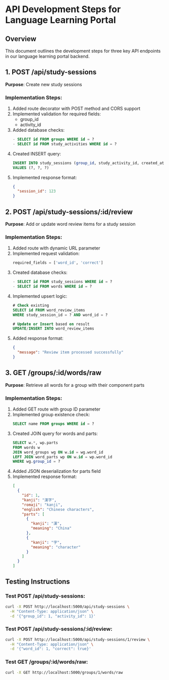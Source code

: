 # API Development Steps for Language Learning Portal

## Overview
This document outlines the development steps for three key API endpoints in our language learning portal backend.

## 1. POST /api/study-sessions
**Purpose**: Create new study sessions

### Implementation Steps:
1. Added route decorator with POST method and CORS support
2. Implemented validation for required fields:
   - group_id
   - activity_id
3. Added database checks:
   ```sql
   - SELECT id FROM groups WHERE id = ?
   - SELECT id FROM study_activities WHERE id = ?
   ```
4. Created INSERT query:
   ```sql
   INSERT INTO study_sessions (group_id, study_activity_id, created_at)
   VALUES (?, ?, ?)
   ```
5. Implemented response format:
   ```json
   {
     "session_id": 123
   }
   ```

## 2. POST /api/study-sessions/:id/review
**Purpose**: Add or update word review items for a study session

### Implementation Steps:
1. Added route with dynamic URL parameter
2. Implemented request validation:
   ```python
   required_fields = ['word_id', 'correct']
   ```
3. Created database checks:
   ```sql
   - SELECT id FROM study_sessions WHERE id = ?
   - SELECT id FROM words WHERE id = ?
   ```
4. Implemented upsert logic:
   ```sql
   # Check existing
   SELECT id FROM word_review_items 
   WHERE study_session_id = ? AND word_id = ?

   # Update or Insert based on result
   UPDATE/INSERT INTO word_review_items
   ```
5. Added response format:
   ```json
   {
     "message": "Review item processed successfully"
   }
   ```

## 3. GET /groups/:id/words/raw
**Purpose**: Retrieve all words for a group with their component parts

### Implementation Steps:
1. Added GET route with group ID parameter
2. Implemented group existence check:
   ```sql
   SELECT name FROM groups WHERE id = ?
   ```
3. Created JOIN query for words and parts:
   ```sql
   SELECT w.*, wp.parts
   FROM words w
   JOIN word_groups wg ON w.id = wg.word_id
   LEFT JOIN word_parts wp ON w.id = wp.word_id
   WHERE wg.group_id = ?
   ```
4. Added JSON deserialization for parts field
5. Implemented response format:
   ```json
   [
     {
       "id": 1,
       "kanji": "漢字",
       "romaji": "kanji",
       "english": "Chinese characters",
       "parts": [
         {
           "kanji": "漢",
           "meaning": "China"
         },
         {
           "kanji": "字",
           "meaning": "character"
         }
       ]
     }
   ]
   ```

## Testing Instructions

### Test POST /api/study-sessions:
```bash
curl -X POST http://localhost:5000/api/study-sessions \
  -H "Content-Type: application/json" \
  -d '{"group_id": 1, "activity_id": 1}'
```

### Test POST /api/study-sessions/:id/review:
```bash
curl -X POST http://localhost:5000/api/study-sessions/1/review \
  -H "Content-Type: application/json" \
  -d '{"word_id": 1, "correct": true}'
```

### Test GET /groups/:id/words/raw:
```bash
curl -X GET http://localhost:5000/groups/1/words/raw
```